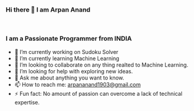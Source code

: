 ###               Hi there 👋 I am Arpan Anand
<br>

###     I am a Passionate Programmer from INDIA

- 🔭 I’m currently working on Sudoku Solver
- 🌱 I’m currently learning Machine Learning
- 👯 I’m looking to collaborate on any thing realted to Machine Learning.
- 🤔 I’m looking for help with exploring new ideas.
- 💬 Ask me about anything you want to know.
- 📫 How to reach me: arpananand1903@gmail.com 
- ⚡ Fun fact: No amount of passion can overcome a lack of technical expertise.

